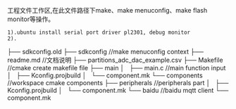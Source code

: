 工程文件工作区,在此文件路径下make、make menuconfig、make flash monitor等操作。

	1).ubuntu install serial port driver pl2301, debug monitor 
	2).

├── sdkconfig.old
├── sdkconfig																		//make menuconfig context
├── readme.md																		//文档说明
├── partitions_adc_dac_example.csv
├── Makefile																		//cmake create makefile file
├── main
│   ├── main.c																	//main function input
│   ├── Kconfig.projbuild
│   └── component.mk
└── components																	//workspace cmake components
    ├── peripherals															//peripherals part 
    │   ├── Kconfig.projbuild
    │   └── component.mk
    └── baidu																		//baidu mqtt client
        └── component.mk

